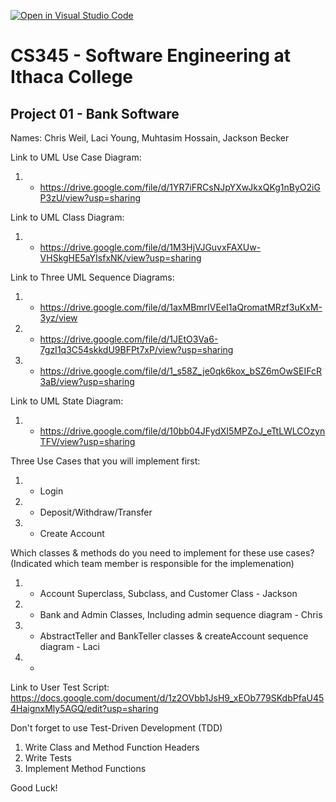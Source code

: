 [![Open in Visual Studio Code](https://classroom.github.com/assets/open-in-vscode-f059dc9a6f8d3a56e377f745f24479a46679e63a5d9fe6f495e02850cd0d8118.svg)](https://classroom.github.com/online_ide?assignment_repo_id=6983891&assignment_repo_type=AssignmentRepo)
# CS345 - Software Engineering at Ithaca College
## Project 01 - Bank Software

Names:
Chris Weil, Laci Young, Muhtasim Hossain, Jackson Becker

Link to UML Use Case Diagram:
1. - https://drive.google.com/file/d/1YR7iFRCsNJpYXwJkxQKg1nByO2iGP3zU/view?usp=sharing

Link to UML Class Diagram:
1. - https://drive.google.com/file/d/1M3HjVJGuvxFAXUw-VHSkgHE5aYIsfxNK/view?usp=sharing

Link to Three UML Sequence Diagrams:
1. - https://drive.google.com/file/d/1axMBmrIVEeI1aQromatMRzf3uKxM-3yz/view
2. - https://drive.google.com/file/d/1JEtO3Va6-7gzI1q3C54skkdU9BFPt7xP/view?usp=sharing
3. - https://drive.google.com/file/d/1_s58Z_je0qk6kox_bSZ6mOwSEIFcR3aB/view?usp=sharing

Link to UML State Diagram:
1. - https://drive.google.com/file/d/10bb04JFydXI5MPZoJ_eTtLWLCOzynTFV/view?usp=sharing


Three Use Cases that you will implement first:
1. - Login
2. - Deposit/Withdraw/Transfer
3. - Create Account

Which classes & methods do you need to implement for these use cases?
(Indicated which team member is responsible for the implemenation)
1. - Account Superclass, Subclass, and Customer Class - Jackson
2. - Bank and Admin Classes, Including admin sequence diagram - Chris
3. - AbstractTeller and BankTeller classes & createAccount sequence diagram - Laci
4. - 

Link to User Test Script: https://docs.google.com/document/d/1z2OVbb1JsH9_xEOb779SKdbPfaU454HaignxMly5AGQ/edit?usp=sharing

Don't forget to use Test-Driven Development (TDD)
1. Write Class and Method Function Headers
2. Write Tests
3. Implement Method Functions

Good Luck!

